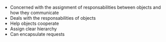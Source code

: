 - Concerned with the assignment of responsabilities between objects and how they communicate
- Deals with the responsabilities of objects
- Help objects cooperate
- Assign clear hierarchy
- Can encapsulate requests